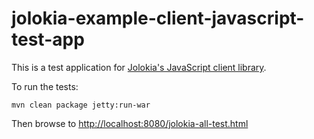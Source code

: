 # jolokia-example-client-javascript-test-app

This is a test application for [Jolokia's JavaScript client library](../../client/javascript/).

To run the tests:

```console
mvn clean package jetty:run-war
```

Then browse to <http://localhost:8080/jolokia-all-test.html>
